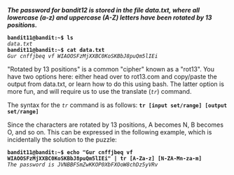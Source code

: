 ***The password for bandit12 is stored in the file data.txt, where all lowercase (a-z) and uppercase (A-Z) letters have been rotated by 13 positions.***

**`bandit11@bandit:~$ ls`**  
*`data.txt`*  
**`bandit11@bandit:~$ cat data.txt`**  
*`Gur cnffjbeq vf WIAOOSFzMjXXBC0KoSKBbJ8puQm5lIEi`*

"Rotated by 13 positions" is a common "cipher" known as a "rot13". You have two options here: either head over to rot13.com and copy/paste the output from data.txt, or learn how to do this using bash. The latter option is more fun, and will require us to use the translate (*`tr`*) command. 

The syntax for the *`tr`* command is as follows:
**`tr [input set/range] [output set/range]`**

Since the characters are rotated by 13 positions, A becomes N, B becomes O, and so on. This can be expressed in the following example, which is incidentally the solution to the puzzle:

**`bandit11@bandit:~$ echo "Gur cnffjbeq vf WIAOOSFzMjXXBC0KoSKBbJ8puQm5lIEi" | tr [A-Za-z] [N-ZA-Mn-za-m]`**  
*`The password is JVNBBFSmZwKKOP0XbFXOoW8chDz5yVRv`*  
